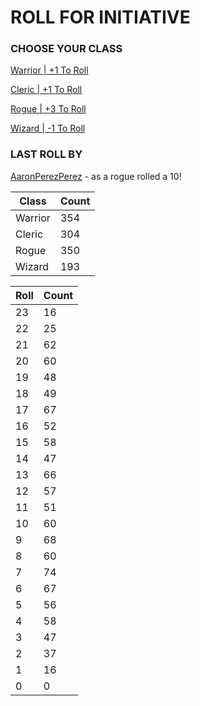 # ROLL FOR INITIATIVE
### CHOOSE YOUR CLASS

[Warrior | +1 To Roll](https://github.com/benjaminsampica/benjaminsampica/issues/new?title=roll%7Cwarrior&body=Just+click+%27Submit+new+issue%27.)

[Cleric | +1 To Roll](https://github.com/benjaminsampica/benjaminsampica/issues/new?title=roll%7Ccleric&body=Just+click+%27Submit+new+issue%27.)

[Rogue | +3 To Roll](https://github.com/benjaminsampica/benjaminsampica/issues/new?title=roll%7Crogue&body=Just+click+%27Submit+new+issue%27.)

[Wizard | -1 To Roll](https://github.com/benjaminsampica/benjaminsampica/issues/new?title=roll%7Cwizard&body=Just+click+%27Submit+new+issue%27.)
### LAST ROLL BY
[AaronPerezPerez](https://www.github.com/AaronPerezPerez) - as a rogue rolled a 10!

|Class|Count|
|-|-|
|Warrior|354|
|Cleric|304|
|Rogue|350|
|Wizard|193|

|Roll|Count|
|-|-|
|23|16
|22|25
|21|62
|20|60
|19|48
|18|49
|17|67
|16|52
|15|58
|14|47
|13|66
|12|57
|11|51
|10|60
|9|68
|8|60
|7|74
|6|67
|5|56
|4|58
|3|47
|2|37
|1|16
|0|0
